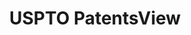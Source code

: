 ---
layout: default
bigquery: https://console.cloud.google.com/bigquery?p=patents-public-data&d=patentsview&page=dataset
citation: Attribution should be given to PatentsView for use, distribution, or derivative
  works.
code: https://github.com/CSSIP-AIR/PatentsView-Code-Snippets/
contributors: USPTO
cost: None
description: 'PatentsView includes US patent data including raw data (summaries, applications,
  pregrant applications), disambugations of inventors and assignees, and inventor
  gender estimates.  Also foreign priority data, # of figures and sheets, and government
  interest statements.'
documentation: https://patentsview.org/query/builder-faqs
last_edit: 04/10/2022, 09:42:54
location: https://patentsview.org/
maintained_by: USPTO
record_creation_timestamp: 12/2/2020 17:20:46
schema_fields:
- rule_47
- classification_data_source
- applicant_type
- country_transformed
- num_sheets
- num
- section_id
- doc_type
- disamb_inventor_id_20191231
- disamb_inventor_id_20200331
- disamb_assignee_id_20200630
- f102_date
- section
- disamb_assignee_id_20191231
- sector_title
- num_figures
- date
- kind
- term_extension
- county
- organization
- role
- latlong
- name_last
- classification_value
- ipc_class
- term_disclaimer
- _102_date
- disamb_inventor_id_20171226
- disamb_inventor_id_20200630
- text
- rel_id
- subcategory_id
- disamb_assignee_id_20191008
- subgroup_id
- longitude
- citation_id
- category_id
- abstract
- publication_number
- name
- reldocno
- application_id
- patent_id
- f371_date
- rawinventor_id
- series_code
- disamb_inventor_id_20170808
- contract_award_number
- type
- disamb_inventor_id_20200929
- level_one
- designation
- disamb_inventor_id_20181127
- latin_name
- exemplary
- number
- disamb_assignee_id_20190820
- disamb_inventor_id_20170307
- disamb_inventor_id_20201229
- organization_id
- rawassignee_id
- ipc_version_indicator
- filename
- assignee_id
- fname
- disclaimer_date
- lname
- group
- disamb_assignee_id_20190312
- level_three
- county_fips
- classification_status
- name_first
- rawlocation_id
- latitude
- location_id
- dependent
- subclass
- disamb_inventor_id_20190820
- sequence
- id
- state
- disamb_assignee_id_20181127
- field_title
- withdrawn
- disamb_inventor_id_20180528
- group_id
- subclass_id
- gi_statement
- mainclass_id
- level_two
- disamb_assignee_id_20200331
- disamb_inventor_id_20190312
- city
- term_grant
- field_id
- lawyer_id
- male_flag
- disamb_assignee_id_20200929
- symbol_position
- title
- deceased
- disamb_inventor_id_20171003
- country
- male
- num_claims
- lapse_of_patent
- inventor_id
- uuid
- status
- state_fips
- _371_date
- disamb_inventor_id_20191008
- subgroup
- length
- variety
- main_group
- doctype
- relkind
- subsection_id
- attribution_status
- action_date
- classification_level
- category
shortname: patentsview
tags:
- disambiguation
- United States
- gender
terms_of_use: Creative Commons Attribution 4.0 International License.
timeframe: 1963-1999
title: USPTO PatentsView
uuid: cf1780b1-e265-4e49-8d1d-83b9cfe0fd9a
---